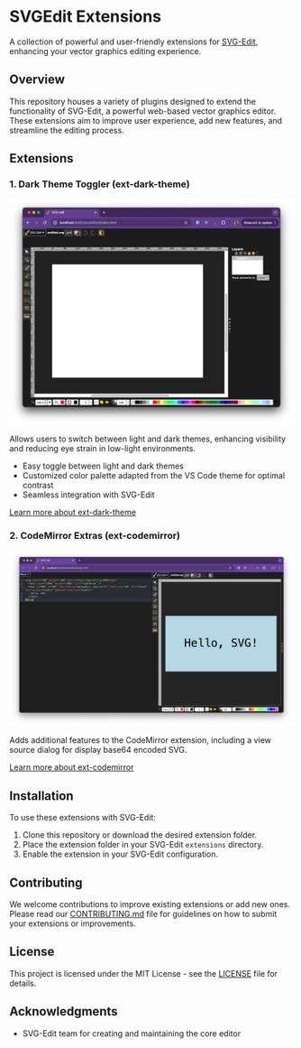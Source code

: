 # SVGEdit Extensions

A collection of powerful and user-friendly extensions for [SVG-Edit](https://github.com/SVG-Edit/svgedit), enhancing your vector graphics editing experience.

## Overview

This repository houses a variety of plugins designed to extend the functionality of SVG-Edit, a powerful web-based vector graphics editor. These extensions aim to improve user experience, add new features, and streamline the editing process.

## Extensions

### 1. Dark Theme Toggler (ext-dark-theme)

![ext-dark-theme](./assets/ext-dark-theme.png)

Allows users to switch between light and dark themes, enhancing visibility and reducing eye strain in low-light environments.

- Easy toggle between light and dark themes
- Customized color palette adapted from the VS Code theme for optimal contrast
- Seamless integration with SVG-Edit

[Learn more about ext-dark-theme](./extensions/ext-dark-theme/README.MD)

### 2. CodeMirror Extras (ext-codemirror)

![ext-codemirror](./assets/ext-codemirror.png)

Adds additional features to the CodeMirror extension, including a view source dialog for display base64 encoded SVG.

[Learn more about ext-codemirror](./extensions/ext-codemirror/README.MD)

## Installation

To use these extensions with SVG-Edit:

1. Clone this repository or download the desired extension folder.
2. Place the extension folder in your SVG-Edit `extensions` directory.
3. Enable the extension in your SVG-Edit configuration.

## Contributing

We welcome contributions to improve existing extensions or add new ones. Please read our [CONTRIBUTING.md](./CONTRIBUTING.md) file for guidelines on how to submit your extensions or improvements.

## License

This project is licensed under the MIT License - see the [LICENSE](./LICENSE) file for details.

## Acknowledgments

- SVG-Edit team for creating and maintaining the core editor
